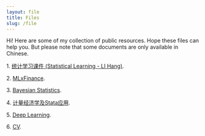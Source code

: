 ```yaml
---
layout: file
title: Files
slug: /file
---
```

Hi! Here are some of my collection of public resources. Hope these files can help you. But please note that some documents are only available in Chinese.
<p>1. <a href="https://xufeng.de/files/StatisticalLearningLH">统计学习课件 (Statistical Learning - LI Hang)</a>.</p>
<p>2. <a href="https://xufeng.de/files/MLxFinance">MLxFinance</a>.</p>
<p>3. <a href="https://xufeng.de/files/Bayesian">Bayesian Statistics</a>.</p>
<p>4. <a href="https://xufeng.de/files/EcoStata">计量经济学及Stata应用</a>.</p>
<p>5. <a href="https://xufeng.de/files/deeplearning">Deep Learning</a>.</p>
<p>6. <a href="https://xufeng.de/files/cv_full_xufeng.pdf">CV</a>.</p>
